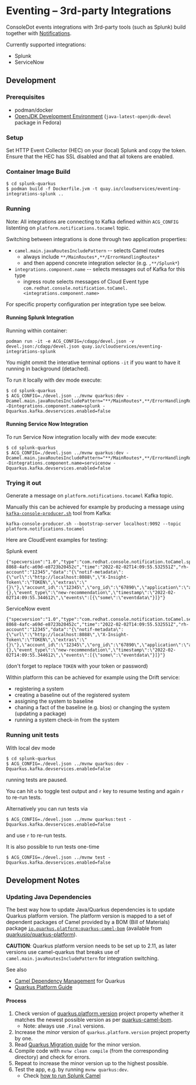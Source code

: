 # Eventing – 3rd-party Integrations

ConsoleDot events integrations with 3rd-party tools (such as Splunk)
build together with [Notifications](https://github.com/RedHatInsights/notifications-backend/).

Currently supported integrations:
* Splunk
* ServiceNow

## Development

### Prerequisites

* podman/docker
* [OpenJDK Development Environment](https://openjdk.java.net/guide/)
  (`java-latest-openjdk-devel` package in Fedora)

### Setup

Set HTTP Event Collector (HEC) on your (local) Splunk and copy the token.
Ensure that the HEC has SSL disabled and that all tokens are enabled.

### Container Image Build

```
$ cd splunk-quarkus
$ podman build -f Dockerfile.jvm -t quay.io/cloudservices/eventing-integrations-splunk ..
```

### Running

Note: All integrations are connecting to Kafka defined within `ACG_CONFIG` listenting on `platform.notifications.tocamel` topic.

Switching between integrations is done through two application properties:
* `camel.main.javaRoutesIncludePattern` -- selects Camel routes
  * always include `**/MainRoutes*,**/ErrorHandlingRoutes*`
  * and then append concrete integration selector (e.g. `,**/Splunk*`)
* `integrations.component.name` -- selects messages out of Kafka for this type
  * ingress route selects messages of Cloud Event type
    `com.redhat.console.notification.toCamel.<integrations.component.name>`

For specific property configuration per integration type see below.

#### Running Splunk Integration

Running within container:

```
podman run -it -e ACG_CONFIG=/cdapp/devel.json -v devel.json:/cdapp/devel.json quay.io/cloudservices/eventing-integrations-splunk
```

You might ommit the interative terminal options `-it` if you want to have
it running in background (detached).


To run it locally with dev mode execute:

```
$ cd splunk-quarkus
$ ACG_CONFIG=./devel.json ../mvnw quarkus:dev -Dcamel.main.javaRoutesIncludePattern="**/MainRoutes*,**/ErrorHandlingRoutes*,**/Splunk*" -Dintegrations.component.name=splunk -Dquarkus.kafka.devservices.enabled=false
```

#### Running Service Now Integration


To run Service Now integration locally with dev mode execute:

```
$ cd splunk-quarkus
$ ACG_CONFIG=./devel.json ../mvnw quarkus:dev -Dcamel.main.javaRoutesIncludePattern="**/MainRoutes*,**/ErrorHandlingRoutes*,**/ServiceNow*" -Dintegrations.component.name=servicenow -Dquarkus.kafka.devservices.enabled=false
```

### Trying it out

Generate a message on `platform.notifications.tocamel` Kafka topic.

Manually this can be achieved for example by producing a message using
[`kafka-console-producer.sh`](https://kafka.apache.org/quickstart)
tool from Kafka:
```
kafka-console-producer.sh --bootstrap-server localhost:9092 --topic platform.notifications.tocamel
```

Here are CloudEvent examples for testing:

Splunk event
```
{"specversion":"1.0","type":"com.redhat.console.notification.toCamel.splunk","source":"notifications","id":"9dc9a4b1-8868-4afc-a69d-e8723b20452c","time":"2022-02-02T14:09:55.532551Z","rh-account":"12345","data":"{\"notif-metadata\":{\"url\":\"http://localhost:8088\",\"X-Insight-Token\":\"TOKEN\",\"extras\":\"{}\"},\"account_id\":\"12345\",\"org_id\":\"67890\",\"application\":\"advisor\",\"bundle\":\"rhel\",\"context\":{},\"event_type\":\"new-recommendation\",\"timestamp\":\"2022-02-02T14:09:55.344612\",\"events\":[{\"some\":\"eventdata\"}]}"}
```

ServiceNow event
```
{"specversion":"1.0","type":"com.redhat.console.notification.toCamel.servicenow","source":"notifications","id":"9dc9a4b1-8868-4afc-a69d-e8723b20452c","time":"2022-02-02T14:09:55.532551Z","rh-account":"12345","data":"{\"notif-metadata\":{\"url\":\"http://localhost:8088\",\"X-Insight-Token\":\"TOKEN\",\"extras\":\"{}\"},\"account_id\":\"12345\",\"org_id\":\"67890\",\"application\":\"advisor\",\"bundle\":\"rhel\",\"context\":{},\"event_type\":\"new-recommendation\",\"timestamp\":\"2022-02-02T14:09:55.344612\",\"events\":[{\"some\":\"eventdata\"}]}"}
```
(don't forget to replace `TOKEN` with your token or password)

Within platform this can be achieved for example using the Drift service:
* registering a system
* creating a baseline out of the registered system
* assigning the system to baseline
* chaning a fact of the baseline (e.g. bios) or changing the system
  (updating a package)
* running a system check-in from the system

### Running unit tests

With local dev mode

```
$ cd splunk-quarkus
$ ACG_CONFIG=./devel.json ../mvnw quarkus:dev -Dquarkus.kafka.devservices.enabled=false
```

running tests are paused.

You can hit `o` to toggle test output and `r` key to resume testing and again `r` to re-run tests.

Alternatively you can run tests via


```
$ ACG_CONFIG=./devel.json ../mvnw quarkus:test -Dquarkus.kafka.devservices.enabled=false
```
and use `r` to re-run tests.


It is also possible to run tests one-time

```
$ ACG_CONFIG=./devel.json ../mvnw test -Dquarkus.kafka.devservices.enabled=false
```


## Development Notes

### Updating Java Dependencies

The best way how to update Java/Quarkus dependencies is to update Quarkus platform version.
The platform version is mapped to a set of dependent packages of Camel provided by a BOM (Bill of Materials)
package [`io.quarkus.platform:quarkus-camel-bom`][quarkus-camel-bom]
(available from [quarkusio/quarkus-platform](https://github.com/quarkusio/quarkus-platform)).

**CAUTION**: Quarkus platform version needs to be set up to 2.11, as later versions use camel-quarkus
that breaks use of `camel.main.javaRoutesIncludePattern` for integration switching.

See also
* [Camel Dependency Management](https://camel.apache.org/camel-quarkus/latest/user-guide/dependency-management.html) for Quarkus
* [Quarkus Platform Guide](https://quarkus.io/guides/platform)

#### Process

1. Check version of [quarkus.platform.version](/splunk-quarkus/pom.xml) project property whether it matches
   the newest possible version as per [quarkus-camel-bom][quarkus-camel-bom].
   * Note: always use `.Final` versions.
1. Increase the *minor* version of `quarkus.platform.version` project property by one.
1. Read [Quarkus Migration guide](https://github.com/quarkusio/quarkus/wiki/Migration-Guides)
   for the minor version.
1. Compile code with `mvnw clean compile` (from the corresponding directory) and check for errors.
1. Repeat to increase the minor version up to the highest possible.
1. Test the app, e.g. by running `mvnw quarkus:dev`.
   * Check [how to run Splunk Camel](splunk-quarkus/README.md#running)


[quarkus-camel-bom]: https://search.maven.org/artifact/io.quarkus.platform/quarkus-camel-bom
